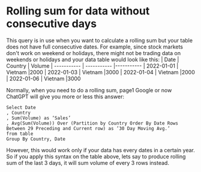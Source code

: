 # Rolling sum for data without consecutive days

This query is in use when you want to calculate a rolling sum but your table does not have full consecutive dates. For example, since stock markets don't work on weekend or holidays, there might not be trading data on weekends or holidays and your data table would look like this:
| Date      | Country | Volume
| ----------- | ----------- |-----------
| 2022-01-01  | Vietnam     |2000
| 2022-01-03  | Vietnam     |3000
| 2022-01-04  | Vietnam     |2000
| 2022-01-06  | Vietnam     |3000

Normally, when you need to do a rolling sum, page1 Google or now ChatGPT will give you more or less this answer:

```
Select Date 
, Country 
, Sum(Volume) as ‘Sales’
, Avg(Sum(Volume)) Over (Partition by Country Order By Date Rows Between 29 Preceding and Current row) as ’30 Day Moving Avg.’
from table
Group By Country, Date
```

However, this would work only if your data has every dates in a certain year. So if you apply this syntax on the table above, lets say to produce rolling sum of the last 3 days, it will sum volume of every 3 rows instead.
